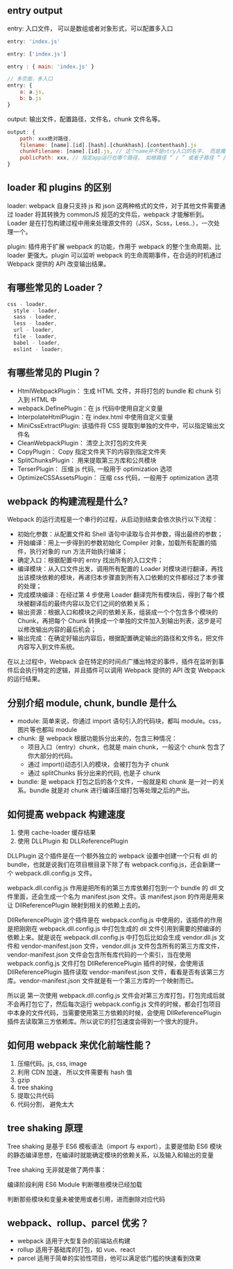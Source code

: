 ## entry output

entry: 入口文件， 可以是数组或者对象形式，可以配置多入口

```js
entry: 'index.js'

entry: ['index.js']

entry : { main: 'index.js' }

// 多页面，多入口
entry: {
    a: a.js,
    b: b.js
}
```

output: 输出文件，配置路径，文件名，chunk 文件名等。

```js
output: {
    path: xxx绝对路径,
    filename: [name].[id].[hash].[chunkhash].[contenthash].js
    chunkFilename: [name].[id].js, // 这个name并不是ntry入口的名字， 而是魔法注释 /* webpackChunkName: 'myChunk' */
    publicPath: xxx, // 指定app运行在哪个路径， 如根路径 “ / ” 或者子路径 “ /subpath/ ”
}
```

## loader 和 plugins 的区别

loader: webpack 自身只支持 js 和 json 这两种格式的文件，对于其他文件需要通过 loader 将其转换为 commonJS 规范的文件后，webpack 才能解析到。Loader 是在打包构建过程中用来处理源文件的（JSX，Scss，Less..），一次处理一个。

plugin: 插件用于扩展 webpack 的功能，作用于 webpack 的整个生命周期，比 loader 更强大。plugin 可以监听 webpack 的生命周期事件，在合适的时机通过 Webpack 提供的 API 改变输出结果。

## 有哪些常见的 Loader？

```js
css - loader,
  style - loader,
  sass - loader,
  less - loader,
  url - loader,
  file - loader,
  babel - loader,
  eslint - loader;
```

## 有哪些常见的 Plugin？

- HtmlWebpackPlugin： 生成 HTML 文件，并将打包的 bundle 和 chunk 引入到 HTML 中
- webpack.DefinePlugin：在 js 代码中使用自定义变量
- InterpolateHtmlPlugin：在 index.html 中使用自定义变量
- MiniCssExtractPlugin: 该插件将 CSS 提取到单独的文件中，可以指定输出文件名
- CleanWebpackPlugin： 清空上次打包的文件夹
- CopyPlugin： Copy 指定文件夹下的内容到指定文件夹
- SplitChunksPlugin： 用来提取第三方库和公共模块
- TerserPlugin： 压缩 js 代码, 一般用于 optimization 选项
- OptimizeCSSAssetsPlugin： 压缩 css 代码，一般用于 optimization 选项

## webpack 的构建流程是什么?

Webpack 的运行流程是一个串行的过程，从启动到结束会依次执行以下流程：

- 初始化参数：从配置文件和 Shell 语句中读取与合并参数，得出最终的参数；
- 开始编译：用上一步得到的参数初始化 Compiler 对象，加载所有配置的插件，执行对象的 run 方法开始执行编译；
- 确定入口：根据配置中的 entry 找出所有的入口文件；
- 编译模块：从入口文件出发，调用所有配置的 Loader 对模块进行翻译，再找出该模块依赖的模块，再递归本步骤直到所有入口依赖的文件都经过了本步骤的处理；
- 完成模块编译：在经过第 4 步使用 Loader 翻译完所有模块后，得到了每个模块被翻译后的最终内容以及它们之间的依赖关系；
- 输出资源：根据入口和模块之间的依赖关系，组装成一个个包含多个模块的 Chunk，再把每个 Chunk 转换成一个单独的文件加入到输出列表，这步是可以修改输出内容的最后机会；
- 输出完成：在确定好输出内容后，根据配置确定输出的路径和文件名，把文件内容写入到文件系统。

在以上过程中，Webpack 会在特定的时间点广播出特定的事件，插件在监听到事件后会执行特定的逻辑，并且插件可以调用 Webpack 提供的 API 改变 Webpack 的运行结果。

## 分别介绍 module, chunk, bundle 是什么

- module: 简单来说，你通过 import 语句引入的代码块，都叫 module。css，图片等也都叫 module
- chunk: 是 webpack 根据功能拆分出来的，包含三种情况：
  - 项目入口（entry）chunk，也就是 main chunk，一般这个 chunk 包含了你大部分的代码。
  - 通过 import()动态引入的模块，会被打包为子 chunk
  - 通过 splitChunks 拆分出来的代码, 也是子 chunk
- bundle: 是 webpack 打包之后的各个文件，一般就是和 chunk 是一对一的关系。bundle 就是对 chunk 进行编译压缩打包等处理之后的产出。

## 如何提高 webpack 构建速度

1.  使用 cache-loader 缓存结果
2.  使用 DLLPlugin 和 DLLReferencePlugin

DLLPlugin 这个插件是在一个额外独立的 webpack 设置中创建一个只有 dll 的 bundle，也就是说我们在项目根目录下除了有 webpack.config.js，还会新建一个 webpack.dll.config.js 文件。

webpack.dll.config.js 作用是把所有的第三方库依赖打包到一个 bundle 的 dll 文件里面，还会生成一个名为 manifest.json 文件。该 manifest.json 的作用是用来让 DllReferencePlugin 映射到相关的依赖上去的。

DllReferencePlugin 这个插件是在 webpack.config.js 中使用的，该插件的作用是把刚刚在 webpack.dll.config.js 中打包生成的 dll 文件引用到需要的预编译的依赖上来。就是说在 webpack.dll.config.js 中打包后比如会生成 vendor.dll.js 文件和 vendor-manifest.json 文件，vendor.dll.js 文件包含所有的第三方库文件，vendor-manifest.json 文件会包含所有库代码的一个索引，当在使用 webpack.config.js 文件打包 DllReferencePlugin 插件的时候，会使用该 DllReferencePlugin 插件读取 vendor-manifest.json 文件，看看是否有该第三方库。vendor-manifest.json 文件就是有一个第三方库的一个映射而已。

所以说 第一次使用 webpack.dll.config.js 文件会对第三方库打包，打包完成后就不会再打包它了，然后每次运行 webpack.config.js 文件的时候，都会打包项目中本身的文件代码，当需要使用第三方依赖的时候，会使用 DllReferencePlugin 插件去读取第三方依赖库。所以说它的打包速度会得到一个很大的提升。

## 如何用 webpack 来优化前端性能？

1. 压缩代码。js, css, image
2. 利用 CDN 加速， 所以文件需要有 hash 值
3. gzip
4. tree shaking
5. 提取公共代码
6. 代码分割， 避免太大

## tree shaking 原理

Tree shaking 是基于 ES6 模板语法（import 与 export），主要是借助 ES6 模块的静态编译思想，在编译时就能确定模块的依赖关系，以及输入和输出的变量

Tree shaking 无非就是做了两件事：

编译阶段利用 ES6 Module 判断哪些模块已经加载

判断那些模块和变量未被使用或者引用，进而删除对应代码

## webpack、rollup、parcel 优劣？

- webpack 适用于大型复杂的前端站点构建
- rollup 适用于基础库的打包，如 vue、react
- parcel 适用于简单的实验性项目，他可以满足低门槛的快速看到效果
